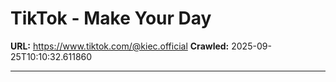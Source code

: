 # TikTok - Make Your Day

**URL:** https://www.tiktok.com/@kiec.official
**Crawled:** 2025-09-25T10:10:32.611860

---

